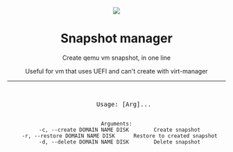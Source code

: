 <div align=center>
  <img src="https://user-images.githubusercontent.com/91050580/211247103-f0dd1327-7429-4072-8eab-3a057b0e5218.svg">
  <h1>Snapshot manager</h1>
  <p>Create qemu vm snapshot, in one line</p>
  <p>Useful for vm that uses UEFI and can't create with virt-manager</p>
  <hr />
<br />
<img>
<pre>
    Usage: [Arg]...
    
    Arguments:
      -c, --create DOMAIN NAME DISK        Create snapshot
      -r, --restore DOMAIN NAME DISK      Restore to created snapshot
      -d, --delete DOMAIN NAME DISK        Delete snapshot
</pre>
</div>
